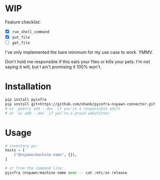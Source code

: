 # WIP

Feature checklist:

- [x] `run_shell_command`
- [x] `put_file`
- [ ] `get_file`

I've only implemented the bare minimum for my use case to work. YMMV.

Don't hold me responsible if this eats your files or kills your pets.
I'm not saying it will, but I ain't promising it 100% won't.

# Installation

```sh
pip install pyinfra
pip install git+https://github.com/nhanb/pyinfra-nspawn-connector.git
# or `poetry add --dev` if you're a responsible adult
# or `uv add --dev` if you're a proud webshitter
```

# Usage


```python
# inventory.py:
hosts = [
    ("@nspawn/machine-name", {}),
]

# or from the command line:
pyinfra @nspawn/machine-name exec -- cat /etc/os-release
```
